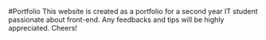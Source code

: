 #Portfolio
This website is created as a portfolio for a second year IT student passionate about front-end. Any feedbacks and tips will be highly appreciated.
Cheers!
